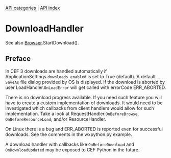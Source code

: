[API categories](API-categories.md) | [API index](API-index.md)


# DownloadHandler

See also [Browser](Browser.md).StartDownload().


## Preface

In CEF 3 downloads are handled automatically if ApplicationSettings.`downloads_enabled` is set to True (default). A default `SaveAs` file dialog provided by OS is displayed. If the download is aborted by user LoadHandler.`OnLoadError` will get called with errorCode ERR_ABORTED.

There is no download progress available. If you need such feature you will have to create a custom implementation of downloads. It would need to be investigated which callbacks from client handlers would allow for such implementation. Take a look at RequestHandler.`OnBeforeBrowse`, `OnBeforeResourceLoad`, and/or ResourceHandler.

On Linux there is a bug and ERR_ABORTED is reported even for successful downloads. See the comments in the wxpython.py example.

A download handler with callbacks like `OnBeforeDownload` and
`OnDownloadUpdated` may be exposed to CEF Python in the future.
